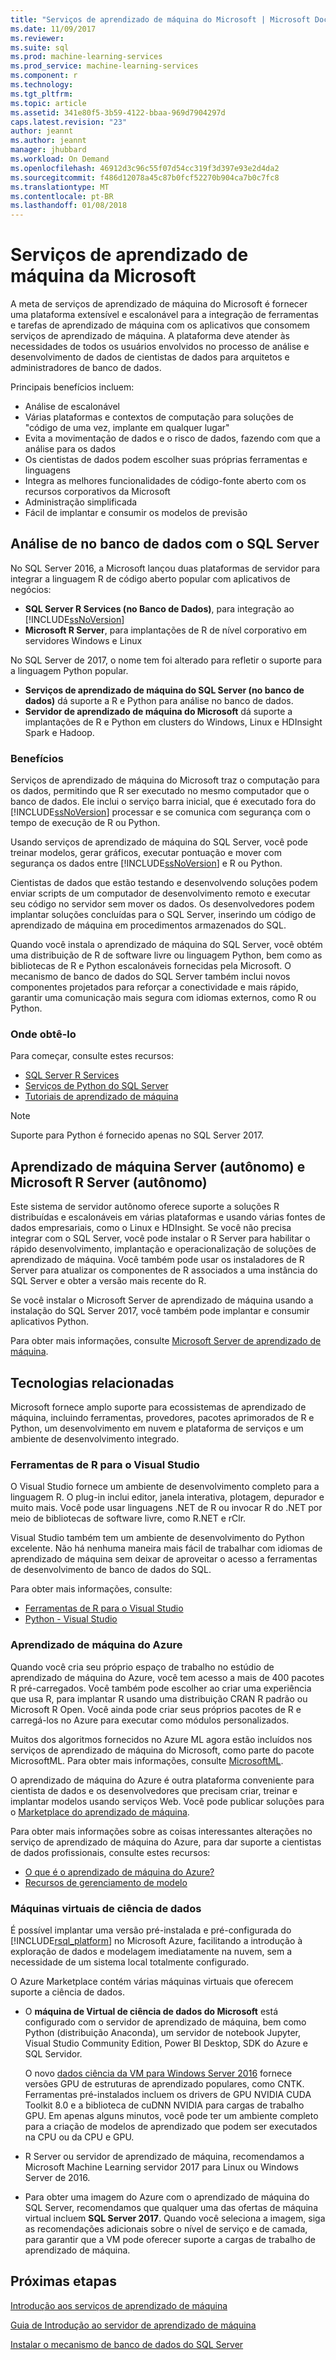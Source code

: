 ```yaml
---
title: "Serviços de aprendizado de máquina do Microsoft | Microsoft Docs"
ms.date: 11/09/2017
ms.reviewer: 
ms.suite: sql
ms.prod: machine-learning-services
ms.prod_service: machine-learning-services
ms.component: r
ms.technology: 
ms.tgt_pltfrm: 
ms.topic: article
ms.assetid: 341e80f5-3b59-4122-bbaa-969d7904297d
caps.latest.revision: "23"
author: jeannt
ms.author: jeannt
manager: jhubbard
ms.workload: On Demand
ms.openlocfilehash: 46912d3c96c55f07d54cc319f3d397e93e2d4da2
ms.sourcegitcommit: f486d12078a45c87b0fcf52270b904ca7b0c7fc8
ms.translationtype: MT
ms.contentlocale: pt-BR
ms.lasthandoff: 01/08/2018
---
```

# <a name="microsoft-machine-learning-services"></a>Serviços de aprendizado de máquina da Microsoft

A meta de serviços de aprendizado de máquina do Microsoft é fornecer uma plataforma extensível e escalonável para a integração de ferramentas e tarefas de aprendizado de máquina com os aplicativos que consomem serviços de aprendizado de máquina. A plataforma deve atender às necessidades de todos os usuários envolvidos no processo de análise e desenvolvimento de dados de cientistas de dados para arquitetos e administradores de banco de dados.

Principais benefícios incluem:

+ Análise de escalonável
+ Várias plataformas e contextos de computação para soluções de "código de uma vez, implante em qualquer lugar"
+ Evita a movimentação de dados e o risco de dados, fazendo com que a análise para os dados
+ Os cientistas de dados podem escolher suas próprias ferramentas e linguagens
+ Integra as melhores funcionalidades de código-fonte aberto com os recursos corporativos da Microsoft
+ Administração simplificada
+ Fácil de implantar e consumir os modelos de previsão

## <a name="in-database-analytics-with-sql-server"></a>Análise de no banco de dados com o SQL Server

No SQL Server 2016, a Microsoft lançou duas plataformas de servidor para integrar a linguagem R de código aberto popular com aplicativos de negócios:

+ **SQL Server R Services (no Banco de Dados)**, para integração ao [!INCLUDE[ssNoVersion](../../includes/ssnoversion-md.md)]
+ **Microsoft R Server**, para implantações de R de nível corporativo em servidores Windows e Linux

No SQL Server de 2017, o nome tem foi alterado para refletir o suporte para a linguagem Python popular.

+ **Serviços de aprendizado de máquina do SQL Server (no banco de dados)** dá suporte a R e Python para análise no banco de dados.
+ **Servidor de aprendizado de máquina do Microsoft** dá suporte a implantações de R e Python em clusters do Windows, Linux e HDInsight Spark e Hadoop.

### <a name="benefits"></a>Benefícios

Serviços de aprendizado de máquina do Microsoft traz o computação para os dados, permitindo que R ser executado no mesmo computador que o banco de dados. Ele inclui o serviço barra inicial, que é executado fora do [!INCLUDE[ssNoVersion](../../includes/ssnoversion-md.md)] processar e se comunica com segurança com o tempo de execução de R ou Python.

Usando serviços de aprendizado de máquina do SQL Server, você pode treinar modelos, gerar gráficos, executar pontuação e mover com segurança os dados entre [!INCLUDE[ssNoVersion](../../includes/ssnoversion-md.md)] e R ou Python.

Cientistas de dados que estão testando e desenvolvendo soluções podem enviar scripts de um computador de desenvolvimento remoto e executar seu código no servidor sem mover os dados. Os desenvolvedores podem implantar soluções concluídas para o SQL Server, inserindo um código de aprendizado de máquina em procedimentos armazenados do SQL.

Quando você instala o aprendizado de máquina do SQL Server, você obtém uma distribuição de R de software livre ou linguagem Python, bem como as bibliotecas de R e Python escalonáveis fornecidas pela Microsoft. O mecanismo de banco de dados do SQL Server também inclui novos componentes projetados para reforçar a conectividade e mais rápido, garantir uma comunicação mais segura com idiomas externos, como R ou Python.

### <a name="where-to-get-it"></a>Onde obtê-lo

Para começar, consulte estes recursos:

+ [SQL Server R Services](sql-server-r-services.md)
+ [Serviços de Python do SQL Server](../python/sql-server-python-services.md)
+ [Tutoriais de aprendizado de máquina](../tutorials/machine-learning-services-tutorials.md)

> [!NOTE]
> Suporte para Python é fornecido apenas no SQL Server 2017. 

## <a name="machine-learning-server-standalone-and-microsoft-r-server-standalone"></a>Aprendizado de máquina Server (autônomo) e Microsoft R Server (autônomo)

Este sistema de servidor autônomo oferece suporte a soluções R distribuídas e escalonáveis em várias plataformas e usando várias fontes de dados empresariais, como o Linux e HDInsight. Se você não precisa integrar com o SQL Server, você pode instalar o R Server para habilitar o rápido desenvolvimento, implantação e operacionalização de soluções de aprendizado de máquina. Você também pode usar os instaladores de R Server para atualizar os componentes de R associados a uma instância do SQL Server e obter a versão mais recente do R.

Se você instalar o Microsoft Server de aprendizado de máquina usando a instalação do SQL Server 2017, você também pode implantar e consumir aplicativos Python.

Para obter mais informações, consulte [Microsoft Server de aprendizado de máquina](https://docs.microsoft.com/r-server/index).

## <a name="related-technologies"></a>Tecnologias relacionadas

Microsoft fornece amplo suporte para ecossistemas de aprendizado de máquina, incluindo ferramentas, provedores, pacotes aprimorados de R e Python, um desenvolvimento em nuvem e plataforma de serviços e um ambiente de desenvolvimento integrado.

### <a name="r-tools-for-visual-studio"></a>Ferramentas de R para o Visual Studio

O Visual Studio fornece um ambiente de desenvolvimento completo para a linguagem R. O plug-in inclui editor, janela interativa, plotagem, depurador e muito mais. Você pode usar linguagens .NET de R ou invocar R do .NET por meio de bibliotecas de software livre, como R.NET e rClr.

Visual Studio também tem um ambiente de desenvolvimento do Python excelente. Não há nenhuma maneira mais fácil de trabalhar com idiomas de aprendizado de máquina sem deixar de aproveitar o acesso a ferramentas de desenvolvimento de banco de dados do SQL.

Para obter mais informações, consulte:

+ [Ferramentas de R para o Visual Studio](https://www.visualstudio.com/vs/rtvs/)
+ [Python - Visual Studio](https://www.visualstudio.com/vs/python/)

### <a name="azure-machine-learning"></a>Aprendizado de máquina do Azure

Quando você cria seu próprio espaço de trabalho no estúdio de aprendizado de máquina do Azure, você tem acesso a mais de 400 pacotes R pré-carregados. Você também pode escolher ao criar uma experiência que usa R, para implantar R usando uma distribuição CRAN R padrão ou Microsoft R Open. Você ainda pode criar seus próprios pacotes de R e carregá-los no Azure para executar como módulos personalizados.

Muitos dos algoritmos fornecidos no Azure ML agora estão incluídos nos serviços de aprendizado de máquina do Microsoft, como parte do pacote MicrosoftML. Para obter mais informações, consulte [MicrosoftML](https://docs.microsoft.com/r-server/r-reference/microsoftml/microsoftml-package).

O aprendizado de máquina do Azure é outra plataforma conveniente para cientista de dados e os desenvolvedores que precisam criar, treinar e implantar modelos usando serviços Web. Você pode publicar soluções para o [Marketplace do aprendizado de máquina](http://datamarket.azure.com/browse/data?category=machine-learning).

Para obter mais informações sobre as coisas interessantes alterações no serviço de aprendizado de máquina do Azure, para dar suporte a cientistas de dados profissionais, consulte estes recursos:

+ [O que é o aprendizado de máquina do Azure?](https://docs.microsoft.com/azure/machine-learning/preview/overview-what-is-azure-ml)
+ [Recursos de gerenciamento de modelo](https://docs.microsoft.com/azure/machine-learning/preview/model-management-overview)

### <a name="data-science-virtual-machines"></a>Máquinas virtuais de ciência de dados

É possível implantar uma versão pré-instalada e pré-configurada do [!INCLUDE[rsql_platform](../../includes/rsql-platform-md.md)] no Microsoft Azure, facilitando a introdução à exploração de dados e modelagem imediatamente na nuvem, sem a necessidade de um sistema local totalmente configurado.

O Azure Marketplace contém várias máquinas virtuais que oferecem suporte a ciência de dados.

+ O **máquina de Virtual de ciência de dados do Microsoft** está configurado com o servidor de aprendizado de máquina, bem como Python (distribuição Anaconda), um servidor de notebook Jupyter, Visual Studio Community Edition, Power BI Desktop, SDK do Azure e SQL Servidor.

    O novo [dados ciência da VM para Windows Server 2016](http://aka.ms/dsvm/win2016) fornece versões GPU de estruturas de aprendizado populares, como CNTK. Ferramentas pré-instalados incluem os drivers de GPU NVIDIA CUDA Toolkit 8.0 e a biblioteca de cuDNN NVIDIA para cargas de trabalho GPU. Em apenas alguns minutos, você pode ter um ambiente completo para a criação de modelos de aprendizado que podem ser executados na CPU ou da CPU e GPU.

+ R Server ou servidor de aprendizado de máquina, recomendamos a Microsoft Machine Learning servidor 2017 para Linux ou Windows Server de 2016.

+ Para obter uma imagem do Azure com o aprendizado de máquina do SQL Server, recomendamos que qualquer uma das ofertas de máquina virtual incluem **SQL Server 2017**. Quando você seleciona a imagem, siga as recomendações adicionais sobre o nível de serviço e de camada, para garantir que a VM pode oferecer suporte a cargas de trabalho de aprendizado de máquina.

## <a name="next-steps"></a>Próximas etapas

[Introdução aos serviços de aprendizado de máquina](getting-started-with-sql-server-r-services.md)

[Guia de Introdução ao servidor de aprendizado de máquina](getting-started-with-microsoft-r-server-standalone.md)

[Instalar o mecanismo de banco de dados do SQL Server](../../database-engine/install-windows/install-sql-server-database-engine.md)
